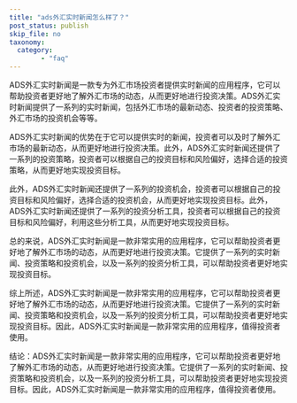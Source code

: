 ```yaml
---
title: "ads外汇实时新闻怎么样了？"
post_status: publish
skip_file: no
taxonomy:
  category:
        - "faq"
---
```


ADS外汇实时新闻是一款专为外汇市场投资者提供实时新闻的应用程序，它可以帮助投资者更好地了解外汇市场的动态，从而更好地进行投资决策。ADS外汇实时新闻提供了一系列的实时新闻，包括外汇市场的最新动态、投资者的投资策略、外汇市场的投资机会等等。

ADS外汇实时新闻的优势在于它可以提供实时的新闻，投资者可以及时了解外汇市场的最新动态，从而更好地进行投资决策。此外，ADS外汇实时新闻还提供了一系列的投资策略，投资者可以根据自己的投资目标和风险偏好，选择合适的投资策略，从而更好地实现投资目标。

此外，ADS外汇实时新闻还提供了一系列的投资机会，投资者可以根据自己的投资目标和风险偏好，选择合适的投资机会，从而更好地实现投资目标。此外，ADS外汇实时新闻还提供了一系列的投资分析工具，投资者可以根据自己的投资目标和风险偏好，利用这些分析工具，从而更好地实现投资目标。

总的来说，ADS外汇实时新闻是一款非常实用的应用程序，它可以帮助投资者更好地了解外汇市场的动态，从而更好地进行投资决策。它提供了一系列的实时新闻、投资策略和投资机会，以及一系列的投资分析工具，可以帮助投资者更好地实现投资目标。

综上所述，ADS外汇实时新闻是一款非常实用的应用程序，它可以帮助投资者更好地了解外汇市场的动态，从而更好地进行投资决策。它提供了一系列的实时新闻、投资策略和投资机会，以及一系列的投资分析工具，可以帮助投资者更好地实现投资目标。因此，ADS外汇实时新闻是一款非常实用的应用程序，值得投资者使用。

结论：ADS外汇实时新闻是一款非常实用的应用程序，它可以帮助投资者更好地了解外汇市场的动态，从而更好地进行投资决策。它提供了一系列的实时新闻、投资策略和投资机会，以及一系列的投资分析工具，可以帮助投资者更好地实现投资目标。因此，ADS外汇实时新闻是一款非常实用的应用程序，值得投资者使用。
